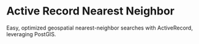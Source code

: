 # Active Record Nearest Neighbor

Easy, optimized geospatial nearest-neighbor searches with ActiveRecord, leveraging PostGIS.
